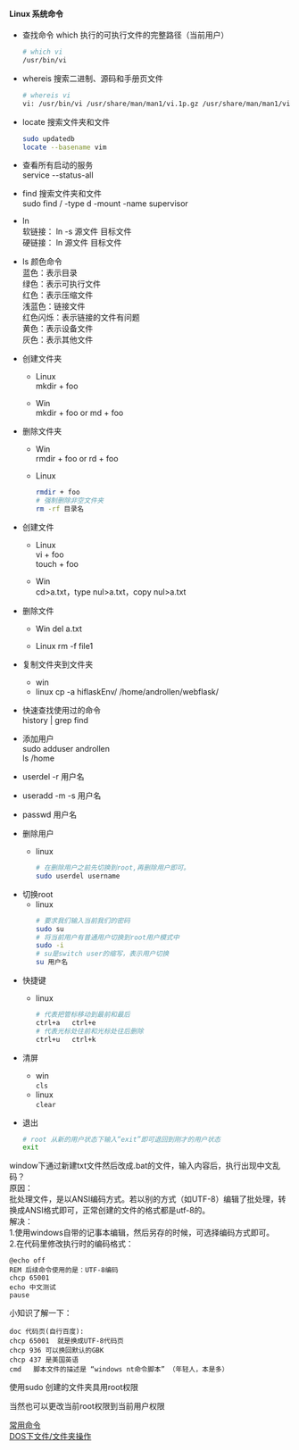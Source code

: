 #### Linux 系统命令
* 查找命令
    which 执行的可执行文件的完整路径（当前用户）
    ``` bash
    # which vi
    /usr/bin/vi
    ```

* whereis 搜索二进制、源码和手册页文件
    ``` bash
    # whereis vi
    vi: /usr/bin/vi /usr/share/man/man1/vi.1p.gz /usr/share/man/man1/vi.1.gz
    ```

* locate 搜索文件夹和文件
    ``` bash
    sudo updatedb 
    locate --basename vim
    ```
    
- 查看所有启动的服务  
  service --status-all

* find 搜索文件夹和文件  
    sudo find / -type d -mount -name supervisor 

* ln   
  软链接： ln -s 源文件 目标文件   
  硬链接： ln 源文件 目标文件

* ls 颜色命令  
    蓝色：表示目录  
    绿色：表示可执行文件  
    红色：表示压缩文件   
    浅蓝色：链接文件  
    红色闪烁：表示链接的文件有问题  
    黄色：表示设备文件  
    灰色：表示其他文件  

* 创建文件夹  
  - Linux  
    mkdir + foo

  - Win  
    mkdir + foo  or md + foo  

- 删除文件夹
  - Win  
    rmdir + foo or rd + foo

  - Linux  
    ``` bash
    rmdir + foo
    # 强制删除非空文件夹
    rm -rf 目录名
    ```

* 创建文件  
  - Linux  
    vi + foo  
    touch + foo

  - Win  
     cd>a.txt，type nul>a.txt，copy nul>a.txt 

- 删除文件
  - Win
    del a.txt

  - Linux 
    rm -f file1

- 复制文件夹到文件夹
  - win
  - linux
    cp -a hiflaskEnv/ /home/androllen/webflask/  

* 快速查找使用过的命令  
    history | grep find
    
* 添加用户  
  sudo adduser androllen  
  ls /home  


- userdel  -r  用户名
- useradd -m -s  用户名
- passwd 用户名


- 删除用户  
  - linux
    ``` bash
    # 在删除用户之前先切换到root,再删除用户即可。
    sudo userdel username
    ``` 
   

* 切换root
  - linux 
    ``` bash
    # 要求我们输入当前我们的密码 
    sudo su
    # 将当前用户有普通用户切换到root用户模式中
    sudo -i
    # su是switch user的缩写，表示用户切换
    su 用户名
    ```

- 快捷键
  - linux
    ``` bash
    # 代表把管标移动到最前和最后 
    ctrl+a   ctrl+e   
    # 代表光标处往前和光标处往后删除
    ctrl+u   ctrl+k 
    ```


- 清屏
  - win  
  `cls`
  - linux  
  `clear`


- 退出  
  ``` bash
  # root 从新的用户状态下输入“exit”即可退回到刚才的用户状态
  exit
  ```


window下通过新建txt文件然后改成.bat的文件，输入内容后，执行出现中文乱码？  
原因：  
批处理文件，是以ANSI编码方式。若以别的方式（如UTF-8）编辑了批处理，转换成ANSI格式即可，正常创建的文件的格式都是utf-8的。  
解决：  
1.使用windows自带的记事本编辑，然后另存的时候，可选择编码方式即可。  
2.在代码里修改执行时的编码格式：

``` dos
@echo off
REM 后续命令使用的是：UTF-8编码
chcp 65001
echo 中文测试
pause
```
小知识了解一下：  
``` dos
doc 代码页(自行百度):
chcp 65001  就是换成UTF-8代码页
chcp 936 可以换回默认的GBK
chcp 437 是美国英语  
cmd   脚本文件的描述是 “windows nt命令脚本” （年轻人，本是多）
```
使用sudo 创建的文件夹具用root权限  

当然也可以更改当前root权限到当前用户权限  



[常用命令](https://www.cnblogs.com/yjd_hycf_space/p/7730690.html)  
[DOS下文件/文件夹操作](http://www.elecfans.com/baike/wangluo/anfang/20180117617630_2.html)